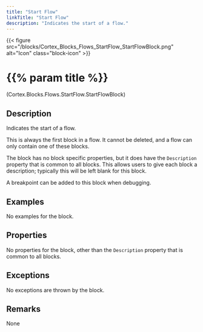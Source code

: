 ```yaml
---
title: "Start Flow"
linkTitle: "Start Flow"
description: "Indicates the start of a flow."
---
```


{{< figure src="/blocks/Cortex_Blocks_Flows_StartFlow_StartFlowBlock.png" alt="Icon" class="block-icon" >}}

# {{% param title %}}

<p class="namespace">(Cortex.Blocks.Flows.StartFlow.StartFlowBlock)</p>

## Description

Indicates the start of a flow.

This is always the first block in a flow. It cannot be deleted, and a flow can only contain one of these blocks.

The block has no block specific properties, but it does have the `Description` property that is common to all blocks. This allows users to give each block a description; typically this will be left blank for this block.

A breakpoint can be added to this block when debugging.

## Examples

No examples for the block.

## Properties

No properties for the block, other than the `Description` property that is common to all blocks.

## Exceptions

No exceptions are thrown by the block.

## Remarks

None
